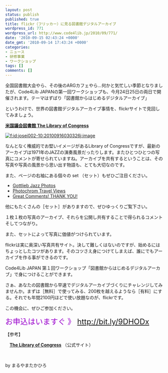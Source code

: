 ```yaml
---
layout: post
status: publish
published: true
title: flickr（フリッカー）に見る図書館デジタルアーカイブ
wordpress_id: 771
wordpress_url: http://www.code4lib.jp/2010/09/771/
date: '2010-09-15 02:43:24 +0000'
date_gmt: '2010-09-14 17:43:24 +0000'
categories:
- ニュース
- 研修事業
- ワークショップ
tags: []
comments: []
---
```

<div class="section">
<p>全国図書館大会やら、その後のARGカフェやら&hellip;何かと気忙しい季節となりましたが、Code4Lib JAPANの第一回ワークショップも、今月24日25日の両日で開催されます。テーマはずばり「図書館からはじめるデジタルアーカイブ」</p>
<p>というわけで、世界の図書館デジタルアーカイブ事情を、flickrサイトで見回してみましょう。</p>
<p><span style="font-weight:bold;"><a href="http://www.flickr.com/photos/library_of_congress/" target="_blank">米国議会図書館 The Library of Congress</a></span></p>
<p><a href="http://f.hatena.ne.jp/josei002-10/20100916030326" class="hatena-fotolife" target="_blank"><img src="http://cdn-ak.f.st-hatena.com/images/fotolife/j/josei002-10/20100916/20100916030326.jpg" alt="f:id:josei002-10:20100916030326j:image" title="f:id:josei002-10:20100916030326j:image" class="hatena-fotolife"></a></p>
<p>なんとなく権威的でお堅いイメージがあるLibrary of Congressですが、最新のアーカイブは1971年のJAZZの演奏風景だったりします。またひとつひとつの写真にコメントが寄せられていますね。アーカイブを共有するということは、その写真や写真の風景から思い出す物語も、とても大切なのです。</p>
<p>また、ページの右袖にある個々の set （セット）もぜひご注目ください。</p>
<ul>
<li><a href="http://www.flickr.com/photos/library_of_congress/sets/72157624588645784/" target="_blank">Gottlieb Jazz Photos</a></li>
<li><a href="http://www.flickr.com/photos/library_of_congress/sets/72157612249760312/" target="_blank">Photochrom Travel Views</a></li>
<li><a href="http://www.flickr.com/photos/library_of_congress/sets/72157623212811048/" target="_blank">Great Comments! THANK YOU!</a></li>
</ul>
<p>他にもたくさんの［セット］がありますので、ぜひゆっくりご覧下さい。</p>
<p>１枚１枚の写真のアーカイブ、それらを公開し共有することで得られるコメントそしてつながり。</p>
<p>また、セットによって写真に価値がつけられています。</p>
<p>flickrは実に奥深い写真共有サイト。決して難しくはないのですが、始めるにはちょっとしたコツがあります。そのコツさえ身につけてしまえば、誰にでもアーカイブを作る事ができるのです。</p>
<p>Code4Lib JAPAN 第１回ワークショップ「図書館からはじめるデジタルアーカブ」で身につけることができます。</p>
<p>さぁ、あなたの図書館から早速でデジタルアーカイブづくりにチャレンジしてみませんか。まずは［無料］で使ってみる、200枚を越えるようなら［有料］にする。それでも年間2100円ほどで使い放題なのが、flickrです。</p>
<p>この機会に、ぜひご参加ください。</p>
<p><span style="color:#9900CC;"><span style="font-size:x-large;">お申込はいますぐ 》 <a href="http://bit.ly/9DHODx" target="_blank">http://bit.ly/9DHODx</a></p>
<p></span></span></p>
<p>【参考】</p>
<p>　<span style="font-weight:bold;"><a href="http://www.loc.gov/" target="_blank">The Library of Congress</a></span> （公式サイト）</p>
<p><br></p>
<p>by まるやまたかひろ</p>
</div>
